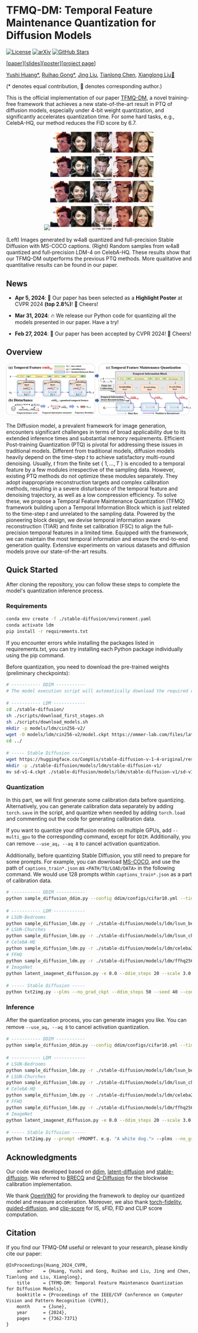 # TFMQ-DM: Temporal Feature Maintenance Quantization for Diffusion Models
[![License](https://img.shields.io/badge/License-Apache_2.0-blue.svg)](https://opensource.org/licenses/Apache-2.0) 
[![arXiv](https://img.shields.io/badge/TFMQ--DM-2311.16503-b31b1b)](https://arxiv.org/abs/2311.16503)
[![GitHub Stars](https://img.shields.io/github/stars/ModelTC/TFMQ-DM.svg?style=social&label=Star&maxAge=60)](https://github.com/ModelTC/TFMQ-DM)

[[paper](https://arxiv.org/abs/2311.16503)][[slides](assets/slides.pdf)][[poster](assets/poster.pdf)][[project page](https://modeltc.github.io/TFMQ-DM/)]

[Yushi Huang*](https://github.com/Harahan), [Ruihao Gong*](https://xhplus.github.io/), [Jing Liu](https://jing-liu.com/), [Tianlong Chen](https://tianlong-chen.github.io/), [Xianglong Liu📧](https://xlliu-beihang.github.io/)

(* denotes equal contribution, 📧 denotes corresponding author.)

This is the official implementation of our paper [TFMQ-DM](https://arxiv.org/abs/2311.16503), a  novel training-free framework that achieves a new state-of-the-art result in PTQ of diffusion models, especially under 4-bit weight quantization, and significantly accelerates quantization time. For some hard tasks, e.g., CelebA-HQ, our method reduces the FID score by 6.7.
<div align=center>
	<figure class="second">
	    <img src="./img/sd.png" width="460"/><img src="./img/ldm.png" width="282"/>
	</figure>
</div>

(Left) Images generated by w4a8 quantized and full-precision Stable Diffusion with MS-COCO captions. (Right) Random samples from w4a8 quantized and full-precision LDM-4 on CelebA-HQ. These results show that our TFMQ-DM outperforms the previous PTQ methods.  More qualitative and quantitative results can be found in our paper.

## News

* **Apr 5, 2024**: 🌟 Our paper has been selected as a **Highlight Poster** at CVPR 2024 **(top 2.8%)**! 🎉 Cheers!

* **Mar 31, 2024**: 🔥 We release our Python code for quantizing all the models presented in our paper. Have a try!

* **Feb 27, 2024**: 🌟 Our paper has been accepted by CVPR 2024! 🎉 Cheers!

## Overview

![overview](./img/overview.png)

The Diffusion model, a prevalent framework for image generation, encounters significant challenges in terms of broad applicability due to its extended inference times and substantial memory requirements. Efficient Post-training Quantization (PTQ) is pivotal for addressing these issues in traditional models. Different from traditional models, diffusion models heavily depend on the time-step $t$ to achieve satisfactory multi-round denoising. Usually, $t$ from the finite set \{ $1, \ldots, T$ \} is encoded to a temporal feature by a few modules irrespective of the sampling data. However, existing PTQ methods do not optimize these modules separately. They adopt inappropriate reconstruction targets and complex calibration methods, resulting in a severe disturbance of the temporal feature and denoising trajectory, as well as a low compression efficiency. To solve these, we propose a Temporal Feature Maintenance Quantization (TFMQ) framework building upon a Temporal Information Block which is just related to the time-step $t$ and unrelated to the sampling data. Powered by the pioneering block design, we devise temporal information aware reconstruction (TIAR) and finite set calibration (FSC) to align the full-precision temporal features in a limited time. Equipped with the framework, we can maintain the most temporal information and ensure the end-to-end generation quality. Extensive experiments on various datasets and diffusion models prove our state-of-the-art results. 

## Quick Started

After cloning the repository, you can follow these steps to complete the model's quantization inference process.

### Requirements

```bash
conda env create -f ./stable-diffusion/environment.yaml
conda activate ldm
pip install -r requirements.txt
```

If you encounter errors while installing the packages listed in requirements.txt, you can try installing each Python package individually using the pip command.

Before quantization, you need to download the pre-trained weights (preliminary checkpoints):

```bash
# ----------- DDIM -----------
# The model execution script will automatically download the required checkpoints during runtime.

# ----------- LDM ------------
cd ./stable-diffusion/
sh ./scripts/download_first_stages.sh
sh ./scripts/download_models.sh
mkdir -p models/ldm/cin256-v2/
wget -O models/ldm/cin256-v2/model.ckpt https://ommer-lab.com/files/latent-diffusion/nitro/cin/model.ckpt
cd ../

# ----- Stable Diffusion -----
wget https://huggingface.co/CompVis/stable-diffusion-v-1-4-original/resolve/main/sd-v1-4.ckpt
mkdir -p ./stable-diffusion/models/ldm/stable-diffusion-v1/
mv sd-v1-4.ckpt ./stable-diffusion/models/ldm/stable-diffusion-v1/sd-v1-4.ckpt
```

### Quantization

In this part, we will first generate some calibration data before quantizing. Alternatively, you can generate calibration data separately by adding `torch.save` in the script, and quantize when needed by adding `torch.load` and commenting out the code for generating calibration data.

If you want to quantize your diffusion models on multiple GPUs, add `--multi_gpu` to the corresponding command, except for `DDIM`. Additionally, you can remove `--use_aq`，`--aq 8` to cancel activation quantization.

Additionally, before quantizing Stable Diffusion, you still need to prepare for some prompts. For example, you can download [MS-COCO](https://cocodataset.org/#download), and use the path of `captions_train*.json` as `<PATH/TO/LOAD/DATA>` in the following command. We would use 128 prompts within `captions_train*.json` as a part of calibration data.

```bash
# ----------- DDIM -----------
python sample_diffusion_ddim.py --config ddim/configs/cifar10.yml --timesteps 100 --eta 0 --skip_type quad --wq <4 OR 8> --ptq --aq 8 -l <PATH/TO/SAVE/LOG> --cali --use_aq --cali_save_path <PATH/TO/SAVE/QUANTIZED/MODEL> --interval_length 5

# ----------- LDM ------------
# LSUN-Bedrooms
python sample_diffusion_ldm.py -r ./stable-diffusion/models/ldm/lsun_beds256/model.ckpt -c 200 -e 1.0 --seed 40 --wq <4 OR 8> --ptq --aq 8 -l <PATH/TO/SAVE/LOG> --cali --use_aq --cali_save_path <PATH/TO/SAVE/QUANTIZED/MODEL> --interval_length 10
# LSUN-Churches
python sample_diffusion_ldm.py -r ./stable-diffusion/models/ldm/lsun_churches256/model.ckpt -c 400 -e 0.0 --seed 40 --wq <4 OR 8> --ptq --aq 8 -l <PATH/TO/SAVE/LOG> --cali --use_aq --cali_save_path <PATH/TO/SAVE/QUANTIZED/MODEL> --interval_length 25
# CelebA-HQ
python sample_diffusion_ldm.py -r ./stable-diffusion/models/ldm/celeba256/model.ckpt -c 200 -e 0.0 --seed 40 --wq <4 OR 8> --ptq --aq 8 -l <PATH/TO/SAVE/LOG> --cali --use_aq --cali_save_path <PATH/TO/SAVE/QUANTIZED/MODEL> --interval_length 10
# FFHQ
python sample_diffusion_ldm.py -r ./stable-diffusion/models/ldm/ffhq256/model.ckpt -c 200 -e 1.0 --seed 40 --wq <4 OR 8> --ptq --aq 8 -l <PATH/TO/SAVE/LOG> --cali --use_aq --cali_save_path <PATH/TO/SAVE/QUANTIZED/MODEL> --interval_length 10
# ImageNet
python latent_imagenet_diffusion.py -e 0.0 --ddim_steps 20 --scale 3.0 --seed 40 --wq <4 OR 8> --ptq --aq 8 --outdir <PATH/TO/SAVE/LOG> --cali --use_aq --cali_save_path <PATH/TO/SAVE/QUANTIZED/MODEL>

# ----- Stable Diffusion -----
python txt2img.py --plms --no_grad_ckpt --ddim_steps 50 --seed 40 --cond --wq <4 OR 8> --ptq --aq 8 --outdir <PATH/TO/SAVE/LOG> --cali --skip_grid --use_aq --ckpt ./stable-diffusion/models/ldm/stable-diffusion-v1/sd-v1-4.ckpt --config stable-diffusion/configs/stable-diffusion/v1-inference.yaml --data_path <PATH/TO/LOAD/DATA> --cali_save_path <PATH/TO/SAVE/QUANTIZED/MODEL>
```

### Inference

After the quantization process, you can generate images you like. You can remove `--use_aq`，`--aq 8` to cancel activation quantization.

```bash
# ----------- DDIM -----------
python sample_diffusion_ddim.py --config ddim/configs/cifar10.yml --timesteps 100 --eta 0 --skip_type quad --wq <4 OR 8> --ptq --aq 8 -l <PATH/TO/SAVE/RESULT> --use_aq --cali_ckpt <PATH/TO/LOAD/QUANTIZED/MODEL> --max_images 128

# ----------- LDM ------------
# LSUN-Bedrooms
python sample_diffusion_ldm.py -r ./stable-diffusion/models/ldm/lsun_beds256/model.ckpt -c 200 -e 1.0 --seed 40 --wq <4 OR 8> --ptq --aq 8 -l <PATH/TO/SAVE/RESULT> --use_aq --cali_ckpt <PATH/TO/LOAD/QUANTIZED/MODEL> -n 5 --batch_size 5
# LSUN-Churches
python sample_diffusion_ldm.py -r ./stable-diffusion/models/ldm/lsun_churches256/model.ckpt -c 400 -e 0.0 --seed 40 --wq <4 OR 8> --ptq --aq 8 -l <PATH/TO/SAVE/RESULT> --use_aq --cali_ckpt <PATH/TO/LOAD/QUANTIZED/MODEL> -n 5 --batch_size 5
# CelebA-HQ
python sample_diffusion_ldm.py -r ./stable-diffusion/models/ldm/celeba256/model.ckpt -c 200 -e 0.0 --seed 40 --wq <4 OR 8> --ptq --aq 8 -l <PATH/TO/SAVE/RESULT> --use_aq --cali_ckpt <PATH/TO/LOAD/QUANTIZED/MODEL> -n 5 --batch_size 5
# FFHQ
python sample_diffusion_ldm.py -r ./stable-diffusion/models/ldm/ffhq256/model.ckpt -c 200 -e 1.0 --seed 40 --wq <4 OR 8> --ptq --aq 8 -l <PATH/TO/SAVE/RESULT> --use_aq --cali_ckpt <PATH/TO/LOAD/QUANTIZED/MODEL> -n 5 --batch_size 5
# ImageNet
python latent_imagenet_diffusion.py -e 0.0 --ddim_steps 20 --scale 3.0 --seed 40 --wq <4 OR 8> --ptq --aq 8 --outdir <PATH/TO/SAVE/RESULT>  --use_aq --cali_ckpt <PATH/TO/LOAD/QUANTIZED/MODEL> --n_sample_per_class 2 --classes <CLASSES. e.g. 7,489,765>

# ----- Stable Diffusion -----
python txt2img.py --prompt <PROMPT. e.g. "A white dog."> --plms --no_grad_ckpt --ddim_steps 50 --seed 40 --cond --n_iter 1 --n_samples 1 --wq <4 OR 8> --ptq --aq 8 --skip_grid --outdir <PATH/TO/SAVE/RESULT> --use_aq --ckpt ./stable-diffusion/models/ldm/stable-diffusion-v1/sd-v1-4.ckpt --config stable-diffusion/configs/stable-diffusion/v1-inference.yaml --cali_ckpt <PATH/TO/LOAD/QUANTIZED/MODEL>
```

## Acknowledgments

Our code was developed based on [ddim](https://github.com/ermongroup/ddim), [latent-diffusion](https://github.com/CompVis/latent-diffusion) and [stable-diffusion](https://github.com/CompVis/stable-diffusion). We referred to [BRECQ](https://github.com/yhhhli/BRECQ) and [Q-Diffusion](https://github.com/Xiuyu-Li/q-diffusion) for the blockwise calibration implementation.

We thank [OpenVINO](https://github.com/openvinotoolkit/openvino) for providing the framework to deploy our quantized model and measure acceleration. Moreover, we also thank [torch-fidelity](https://github.com/toshas/torch-fidelity), [guided-diffusion](https://github.com/openai/guided-diffusion), and [clip-score](https://github.com/Taited/clip-score) for IS, sFID, FID and CLIP score computation.

## Citation

If you find our TFMQ-DM useful or relevant to your research, please kindly cite our paper:

```
@InProceedings{Huang_2024_CVPR,
    author    = {Huang, Yushi and Gong, Ruihao and Liu, Jing and Chen, Tianlong and Liu, Xianglong},
    title     = {TFMQ-DM: Temporal Feature Maintenance Quantization for Diffusion Models},
    booktitle = {Proceedings of the IEEE/CVF Conference on Computer Vision and Pattern Recognition (CVPR)},
    month     = {June},
    year      = {2024},
    pages     = {7362-7371}
}

```
